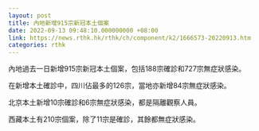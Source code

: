 ```yaml
---
layout: post
title: 內地新增915宗新冠本土個案
date: 2022-09-13 09:48:10.000000000 +08:00
link: https://news.rthk.hk/rthk/ch/component/k2/1666573-20220913.htm
categories: rthk
---
```


內地過去一日新增915宗新冠本土個案，包括188宗確診和727宗無症狀感染。

在新增本土確診中，四川佔最多的126宗，當地亦新增84宗無症狀感染。

北京本土新增10宗確診和6宗無症狀感染，都是隔離觀察人員。

西藏本土有210宗個案，除了11宗是確診，其餘都無症狀感染。
